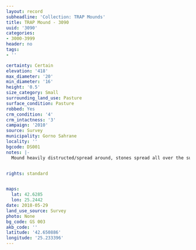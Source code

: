 ```yaml
---
layout: record
subheadline: 'Collection: TRAP Mounds'
title: TRAP Mound - 3090
uuid: '3090'
categories:
- 3000-3999
header: no
tags:
- ''

certainty: Certain
elevation: '418'
max_diameter: '20'
min_diameter: '16'
height: '0.5'
size_category: Small
surrounding_land_use: Pasture
surface_condition: Pasture
robbed: Yes
crm_condition: '4'
crm_intactness: '3'
campaign: '2010'
source: Survey
municipality: Gorno Sahrane
locality: ''
bgcode: DS001
notes: |-
  Mound heavily distructed/spread around, stones spread all over the surface.


rights: standard


maps:
  lat: 42.6285
  lon: 25.2442
date: 2018-05-29
land_use_source: Survey
photo: None
bg_code: GS 003
akb_code: ''
latitude: '42.650886'
longitude: '25.233396'
---
```

